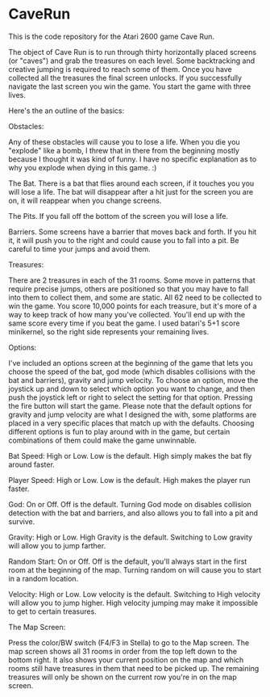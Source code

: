 # CaveRun
This is the code repository for the Atari 2600 game Cave Run.

The object of Cave Run is to run through thirty horizontally placed screens (or "caves") and grab the treasures on each level. Some backtracking and creative jumping is required to reach some of them. Once you have collected all the treasures the final screen unlocks. If you successfully navigate the last screen you win the game. You start the game with three lives.

Here's the an outline of the basics:

Obstacles:

Any of these obstacles will cause you to lose a life. When you die you "explode" like a bomb, I threw that in there from the beginning mostly because I thought it was kind of funny. I have no specific explanation as to why you explode when dying in this game. :)

The Bat. There is a bat that flies around each screen, if it touches you you will lose a life. The bat will disappear after a hit just for the screen you are on, it will reappear when you change screens.

The Pits. If you fall off the bottom of the screen you will lose a life.

Barriers. Some screens have a barrier that moves back and forth. If you hit it, it will push you to the right and could cause you to fall into a pit. Be careful to time your jumps and avoid them.

Treasures:

There are 2 treasures in each of the 31 rooms. Some move in patterns that require precise jumps, others are positioned so that you may have to fall into them to collect them, and some are static. All 62 need to be collected to win the game. You score 10,000 points for each treasure, but it's more of a way to keep track of how many you've collected. You'll end up with the same score every time if you beat the game. I used batari's 5+1 score minikernel, so the right side represents your remaining lives.

Options:

I've included an options screen at the beginning of the game that lets you choose the speed of the bat, god mode (which disables collisions with the bat and barriers), gravity and jump velocity. To choose an option, move the joystick up and down to select which option you want to change, and then push the joystick left or right to select the setting for that option. Pressing the fire button will start the game. Please note that the default options for gravity and jump velocity are what I designed the with, some platforms are placed in a very specific places that match up with the defaults. Choosing different options is fun to play around with in the game, but certain combinations of them could make the game unwinnable.

Bat Speed: High or Low. Low is the default. High simply makes the bat fly around faster.

Player Speed: High or Low. Low is the default. High makes the player run faster.

God: On or Off. Off is the default. Turning God mode on disables collision detection with the bat and barriers, and also allows you to fall into a pit and survive.

Gravity: High or Low. High Gravity is the default. Switching to Low gravity will allow you to jump farther.

Random Start: On or Off. Off is the default, you'll always start in the first room at the beginning of the map. Turning random on will cause you to start in a random location.

Velocity: High or Low. Low velocity is the default. Switching to High velocity will allow you to jump higher. High velocity jumping may make it impossible to get to certain treasures.

The Map Screen:

Press the color/BW switch (F4/F3 in Stella) to go to the Map screen. The map screen shows all 31 rooms in order from the top left down to the bottom right. It also shows your current position on the map and which rooms still have treasures in them that need to be picked up. The remaining treasures will only be shown on the current row you're in on the map screen.

 
